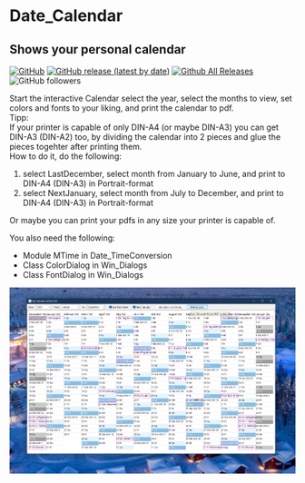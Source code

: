 # Date_Calendar  
## Shows your personal calendar  

[![GitHub](https://img.shields.io/github/license/OlimilO1402/Date_Calendar?style=plastic)](https://github.com/OlimilO1402/Date_Calendar/blob/master/LICENSE) 
[![GitHub release (latest by date)](https://img.shields.io/github/v/release/OlimilO1402/Date_Calendar?style=plastic)](https://github.com/OlimilO1402/Date_Calendar/releases/latest)
[![Github All Releases](https://img.shields.io/github/downloads/OlimilO1402/Date_Calendar/total.svg)](https://github.com/OlimilO1402/Date_Calendar/releases/download/v2024.12.20/Calendar_v2024-12-20.zip)
![GitHub followers](https://img.shields.io/github/followers/OlimilO1402?style=social)
  
Start the interactive Calendar select the year, select the months to view, set colors and fonts to your liking, and print the calendar to pdf.  
Tipp:  
If your printer is capable of only DIN-A4 (or maybe DIN-A3) you can get DIN-A3 (DIN-A2) too, by dividing the calendar into 2 pieces and glue the pieces togehter after printing them.  
How to do it, do the following:  
1. select LastDecember, select month from January to June, and print to DIN-A4 (DIN-A3) in Portrait-format  
2. select NextJanuary, select month from July to December, and print to DIN-A4 (DIN-A3) in Portrait-format  
  
Or maybe you can print your pdfs in any size your printer is capable of.  

You also need the following:  
* Module MTime in Date_TimeConversion  
* Class ColorDialog in Win_Dialogs  
* Class FontDialog in Win_Dialogs  


![Calendar Image](Resources/Calendar2025.png "Calendar Image")